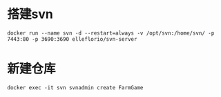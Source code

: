 # 搭建svn
```
docker run --name svn -d --restart=always -v /opt/svn:/home/svn/ -p 7443:80 -p 3690:3690 elleflorio/svn-server
```

# 新建仓库
```
docker exec -it svn svnadmin create FarmGame
```
